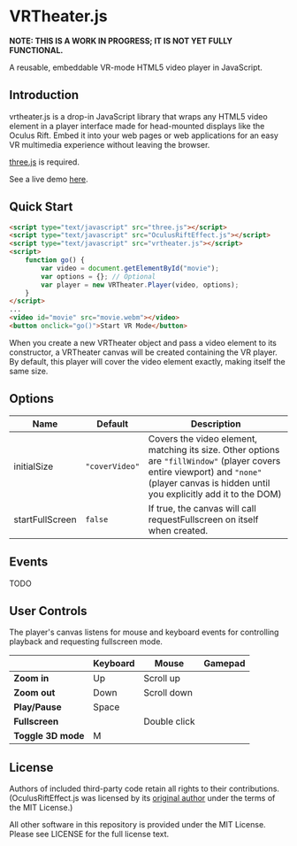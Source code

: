 # VRTheater.js

**NOTE: THIS IS A WORK IN PROGRESS; IT IS NOT YET FULLY FUNCTIONAL.**

A reusable, embeddable VR-mode HTML5 video player in JavaScript.

## Introduction

vrtheater.js is a drop-in JavaScript library that wraps any HTML5 video
element in a player interface made for head-mounted displays like the
Oculus Rift. Embed it into your web pages or web applications for an
easy VR multimedia experience without leaving the browser.

[three.js](http://threejs.org) is required.

See a live demo [here](http://bhspitmonkey.github.io/VRTheater.js/demo.html).

## Quick Start

```html
<script type="text/javascript" src="three.js"></script>
<script type="text/javascript" src="OculusRiftEffect.js"></script>
<script type="text/javascript" src="vrtheater.js"></script>
<script>
    function go() {
        var video = document.getElementById("movie");
        var options = {}; // Optional
        var player = new VRTheater.Player(video, options);
    }
</script>
...
<video id="movie" src="movie.webm"></video>
<button onclick="go()">Start VR Mode</button>
```

When you create a new VRTheater object and pass a video element to its 
constructor, a VRTheater canvas will be created containing the VR player.
By default, this player will cover the video element exactly, making itself
the same size.

## Options

| **Name**        | **Default**    | **Description** |
| --------------- | -------------- | --------------- |
| initialSize     | `"coverVideo"` | Covers the video element, matching its size. Other options are `"fillWindow"` (player covers entire viewport) and `"none"` (player canvas is hidden until you explicitly add it to the DOM)|
| startFullScreen | `false`        | If true, the canvas will call requestFullscreen on itself when created. |

## Events

TODO

## User Controls

The player's canvas listens for mouse and keyboard events for
controlling playback and requesting fullscreen mode.

|                    | Keyboard | Mouse        | Gamepad |
| ------------------ | -------- | ------------ | ------- |
| **Zoom in**        | Up       | Scroll up    |         |
| **Zoom out**       | Down     | Scroll down  |         |
| **Play/Pause**     | Space    |              |         |
| **Fullscreen**     |          | Double click |         |
| **Toggle 3D mode** | M        |              |         |

## License

Authors of included third-party code retain all rights to their contributions.
(OculusRiftEffect.js was licensed by its 
[original author](http://github.com/troffmo5) under the terms of the MIT 
License.)

All other software in this repository is provided under the MIT License.
Please see LICENSE for the full license text.
